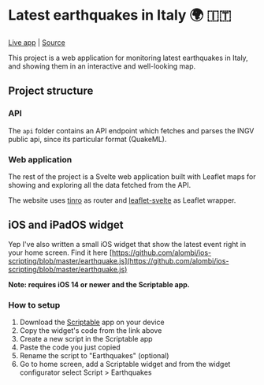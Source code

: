 # Latest earthquakes in Italy 🌍 🇮🇹
<a href="https://ingv.alombi.xyz">Live app</a> | <a href="http://www.ingv.it/">Source</a>

This project is a web application for monitoring latest earthquakes in Italy, and showing them in an interactive and well-looking map.

## Project structure
### API
The `api` folder contains an API endpoint which fetches and parses the INGV public api, since its particular format (QuakeML). 

### Web application
The rest of the project is a Svelte web application built with Leaflet maps for showing and exploring all the data fetched from the API.

The website uses [tinro](https://github.com/AlexxNB/tinro) as router and [leaflet-svelte](https://github.com/anoram/leaflet-svelte) as Leaflet wrapper.

## iOS and iPadOS widget
Yep I've also written a small iOS widget that show the latest event right in your home screen. Find it here [https://github.com/alombi/ios-scripting/blob/master/earthquake.js](https://github.com/alombi/ios-scripting/blob/master/earthquake.js)

**Note: requires iOS 14 or newer and the Scriptable app.**
### How to setup 
1. Download the [Scriptable](https://scriptable.app) app on your device
2. Copy the widget's code from the link above
3. Create a new script in the Scriptable app
4. Paste the code you just copied
5. Rename the script to "Earthquakes" (optional)
6. Go to home screen, add a Scriptable widget and from the widget configurator select Script > Earthquakes
